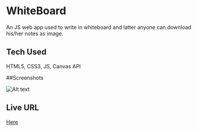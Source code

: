 # WhiteBoard

An JS web app used to write in whiteboard and latter anyone can download his/her notes as image. 

## Tech Used

HTML5, CSS3, JS, Canvas API

##Screenshots

![Alt text](https://drive.google.com/file/d/1DiD4h5Ppq_6kYTR7IoNMytumS2J7J-T0/view?usp=sharing)

## Live URL

[Here](https://paulranjan694.github.io/whiteboard/)

